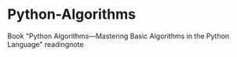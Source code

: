 # Python-Algorithms
Book  "Python Algorithms—Mastering Basic Algorithms in the Python Language"  readingnote
